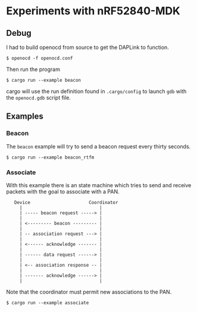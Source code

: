 # Experiments with nRF52840-MDK

## Debug

I had to build openocd from source to get the DAPLink to function.

```
$ openocd -f openocd.conf 
```

Then run the program

```
$ cargo run --example beacon
```

cargo will use the run definition found in `.cargo/config` to launch `gdb` with
the `openocd.gdb` script file.

## Examples

### Beacon

The `beacon` example will try to send a beacon request every thirty
seconds.

```
$ cargo run --example beacon_rtfm
```

### Associate

With this example there is an state machine which tries to send and receive
packets with the goal to associate with a PAN.

```text
   Device                      Coordinator
     |                             |
     | ----- beacon request -----> |
     |                             |
     | <--------- beacon --------- |
     |                             |
     | -- association request ---> |
     |                             |
     | <------ acknowledge ------- |
     |                             |
     | ------ data request ------> |
     |                             |
     | <-- association response -- |
     |                             |
     | ------- acknowledge ------> |
     |                             |
```

Note that the coordinator must permit new associations to the PAN.

```
$ cargo run --example associate
```
